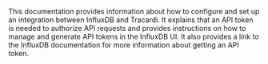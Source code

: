 This documentation provides information about how to configure and set up an integration between InfluxDB and Tracardi. It explains that an API token is needed to authorize API requests and provides instructions on how to manage and generate API tokens in the InfluxDB UI. It also provides a link to the InfluxDB documentation for more information about getting an API token.